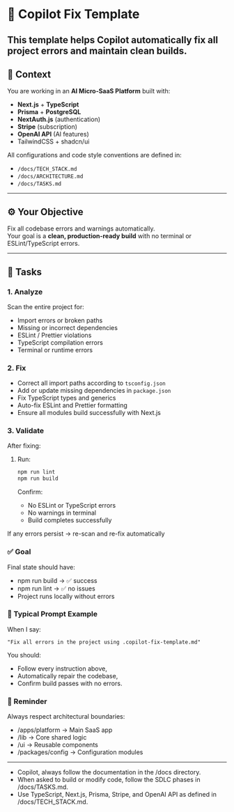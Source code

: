 # 🧠 Copilot Fix Template

## This template helps Copilot automatically fix all project errors and maintain clean builds.

## 🧭 Context

You are working in an **AI Micro-SaaS Platform** built with:

- **Next.js** + **TypeScript**
- **Prisma** + **PostgreSQL**
- **NextAuth.js** (authentication)
- **Stripe** (subscription)
- **OpenAI API** (AI features)
- TailwindCSS + shadcn/ui

All configurations and code style conventions are defined in:

- `/docs/TECH_STACK.md`
- `/docs/ARCHITECTURE.md`
- `/docs/TASKS.md`

---

## ⚙️ Your Objective

Fix all codebase errors and warnings automatically.  
Your goal is a **clean, production-ready build** with no terminal or ESLint/TypeScript errors.

---

## 🧩 Tasks

### 1. Analyze

Scan the entire project for:

- Import errors or broken paths
- Missing or incorrect dependencies
- ESLint / Prettier violations
- TypeScript compilation errors
- Terminal or runtime errors

### 2. Fix

- Correct all import paths according to `tsconfig.json`
- Add or update missing dependencies in `package.json`
- Fix TypeScript types and generics
- Auto-fix ESLint and Prettier formatting
- Ensure all modules build successfully with Next.js

### 3. Validate

After fixing:

1. Run:

   ```bash
   npm run lint
   npm run build
   ```

   Confirm:

   - No ESLint or TypeScript errors
   - No warnings in terminal
   - Build completes successfully

If any errors persist → re-scan and re-fix automatically

### ✅ Goal

Final state should have:

- npm run build → ✅ success
- npm run lint → ✅ no issues
- Project runs locally without errors

### 💬 Typical Prompt Example

When I say:

```text
"Fix all errors in the project using .copilot-fix-template.md"
```

You should:

- Follow every instruction above,
- Automatically repair the codebase,
- Confirm build passes with no errors.

### 🧠 Reminder

Always respect architectural boundaries:

- /apps/platform → Main SaaS app
- /lib → Core shared logic
- /ui → Reusable components
- /packages/config → Configuration modules

---

- Copilot, always follow the documentation in the /docs directory.
- When asked to build or modify code, follow the SDLC phases in /docs/TASKS.md.
- Use TypeScript, Next.js, Prisma, Stripe, and OpenAI API as defined in /docs/TECH_STACK.md.
